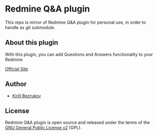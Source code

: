 # Redmine Q&A plugin
This repo is mirror of Redmine Q&A plugin for personal use, in order to handle as git submodule.

## About this plugin 
With this plugin, you can add Questions and Answers functionality to your Redmine

[Official Site](http://redminecrm.com/projects/questions/pages/1)

## Author

* [Kirill Bezrukov](http://www.redmine.org/users/2250)

## License

Redmine Q&A plugin is open source and released under the terms of the [GNU General Public License v2](http://www.gnu.org/licenses/old-licenses/gpl-2.0.html) (GPL).
